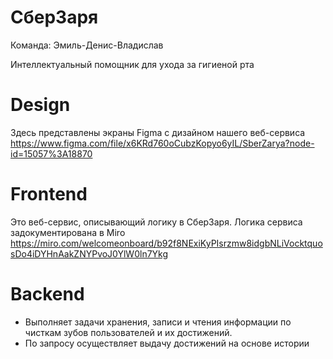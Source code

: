 # СберЗаря

Команда: Эмиль-Денис-Владислав

Интеллектуальный помощник для ухода за гигиеной рта

# Design

Здесь представлены экраны Figma с дизайном нашего веб-сервиса https://www.figma.com/file/x6KRd760oCubzKopyo6yIL/SberZarya?node-id=15057%3A18870

# Frontend

Это веб-сервис, описывающий логику в СберЗаря. Логика сервиса задокументирована в Miro https://miro.com/welcomeonboard/b92f8NExiKyPIsrzmw8idgbNLiVocktquosDo4iDYHnAakZNYPvoJ0YlW0ln7Ykg

# Backend

* Выполняет задачи хранения, записи и чтения информации по чисткам зубов пользователей и их достижений. 
* По запросу осуществляет выдачу достижений на основе истории
